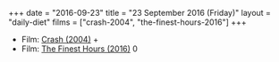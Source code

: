 +++
date = "2016-09-23"
title = "23 September 2016 (Friday)"
layout = "daily-diet"
films = ["crash-2004", "the-finest-hours-2016"]
+++

<ul>
<li class="entry Film">Film: <a href="/films/crash-2004">Crash (2004)</a> +</li>
<li class="entry Film">Film: <a href="/films/the-finest-hours-2016">The Finest Hours (2016)</a> 0</li>
</ul>
